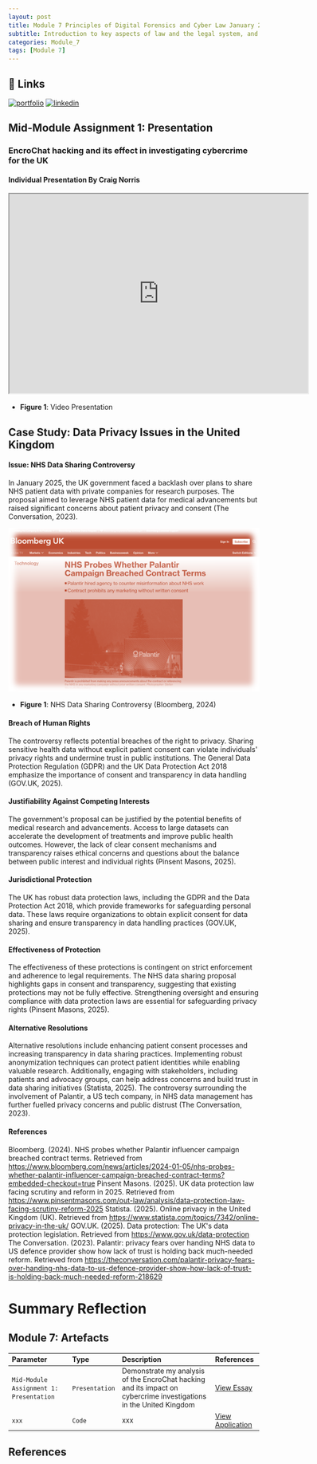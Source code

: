 ```yaml
---
layout: post
title: Module 7 Principles of Digital Forensics and Cyber Law January 2025
subtitle: Introduction to key aspects of law and the legal system, and the principles of evidence collection and forensic analysis, different types of evidence and methods of evidence presentation, in a cyber security context.. 
categories: Module_7
tags: [Module 7]
---
```

	

## 🔗 Links 
[![portfolio](https://img.shields.io/badge/my_portfolio-000?style=for-the-badge&logo=ko-fi&logoColor=white)](https://cn23070.github.io/)
[![linkedin](https://img.shields.io/badge/linkedin-0A66C2?style=for-the-badge&logo=linkedin&logoColor=white)](https://www.linkedin.com/in/craig-norris-3b787610/)


## Mid-Module Assignment 1: Presentation
### EncroChat hacking and its effect in investigating cybercrime for the UK
#### Individual Presentation By Craig Norris

<iframe src="https://drive.google.com/file/d/1PrwThhg34D6luXJMQwRbvVPeFqCZuiuJ/view?usp=sharing" width="600" height="400"></iframe>

- **Figure 1**: Video Presentation

## Case Study: Data Privacy Issues in the United Kingdom
#### Issue: NHS Data Sharing Controversy
In January 2025, the UK government faced a backlash over plans to share NHS patient data with private companies for research purposes. The proposal aimed to leverage NHS patient data for medical advancements but raised significant concerns about patient privacy and consent (The Conversation, 2023).

![Module Introduction](/Modules/7/img/1.png)

- **Figure 1**: NHS Data Sharing Controversy (Bloomberg, 2024)


#### Breach of Human Rights
The controversy reflects potential breaches of the right to privacy. Sharing sensitive health data without explicit patient consent can violate individuals' privacy rights and undermine trust in public institutions. The General Data Protection Regulation (GDPR) and the UK Data Protection Act 2018 emphasize the importance of consent and transparency in data handling (GOV.UK, 2025).

#### Justifiability Against Competing Interests
The government's proposal can be justified by the potential benefits of medical research and advancements. Access to large datasets can accelerate the development of treatments and improve public health outcomes. However, the lack of clear consent mechanisms and transparency raises ethical concerns and questions about the balance between public interest and individual rights (Pinsent Masons, 2025).

#### Jurisdictional Protection
The UK has robust data protection laws, including the GDPR and the Data Protection Act 2018, which provide frameworks for safeguarding personal data. These laws require organizations to obtain explicit consent for data sharing and ensure transparency in data handling practices (GOV.UK, 2025).

#### Effectiveness of Protection
The effectiveness of these protections is contingent on strict enforcement and adherence to legal requirements. The NHS data sharing proposal highlights gaps in consent and transparency, suggesting that existing protections may not be fully effective. Strengthening oversight and ensuring compliance with data protection laws are essential for safeguarding privacy rights (Pinsent Masons, 2025).

#### Alternative Resolutions
Alternative resolutions include enhancing patient consent processes and increasing transparency in data sharing practices. Implementing robust anonymization techniques can protect patient identities while enabling valuable research. Additionally, engaging with stakeholders, including patients and advocacy groups, can help address concerns and build trust in data sharing initiatives (Statista, 2025). The controversy surrounding the involvement of Palantir, a US tech company, in NHS data management has further fuelled privacy concerns and public distrust (The Conversation, 2023).

#### References
Bloomberg. (2024). NHS probes whether Palantir influencer campaign breached contract terms. Retrieved from https://www.bloomberg.com/news/articles/2024-01-05/nhs-probes-whether-palantir-influencer-campaign-breached-contract-terms?embedded-checkout=true
Pinsent Masons. (2025). UK data protection law facing scrutiny and reform in 2025. Retrieved from https://www.pinsentmasons.com/out-law/analysis/data-protection-law-facing-scrutiny-reform-2025
Statista. (2025). Online privacy in the United Kingdom (UK). Retrieved from https://www.statista.com/topics/7342/online-privacy-in-the-uk/
GOV.UK. (2025). Data protection: The UK's data protection legislation. Retrieved from https://www.gov.uk/data-protection
The Conversation. (2023). Palantir: privacy fears over handing NHS data to US defence provider show how lack of trust is holding back much-needed reform. Retrieved from https://theconversation.com/palantir-privacy-fears-over-handing-nhs-data-to-us-defence-provider-show-how-lack-of-trust-is-holding-back-much-needed-reform-218629


# Summary Reflection


## Module 7: Artefacts 


| Parameter                                      | Type                        | Description                                                                                                       | References                 |
| :--------                                      | :-------                    | :--------------------------                                                                                       | :------------------------- |
| `Mid-Module Assignment 1: Presentation` | `Presentation`| Demonstrate my analysis of the EncroChat hacking and its impact on cybercrime investigations in the United Kingdom| [View Essay](https://essexuniversity-my.sharepoint.com/:p:/g/personal/cn23070_essex_ac_uk/EWnjHbHCo2pAu63pEJvr884Bmt4RAjWJuJHEDgCuhzf9BA?e=MDyisx) |
| `xxx` | `Code` | xxx | [View Application](https://xxx)|




## References 

